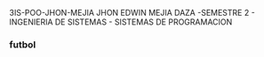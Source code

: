  3IS-POO-JHON-MEJIA
JHON EDWIN MEJIA DAZA -SEMESTRE 2 - INGENIERIA DE SISTEMAS - SISTEMAS DE PROGRAMACION 
### futbol
